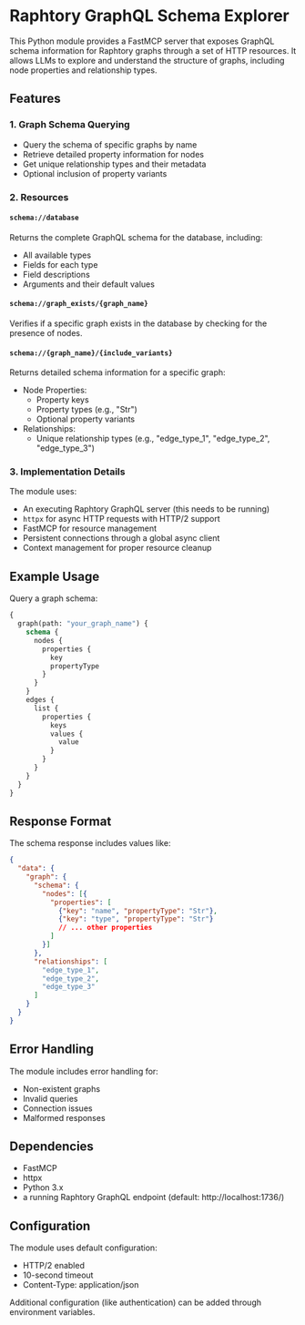 # Raphtory GraphQL Schema Explorer

This Python module provides a FastMCP server that exposes GraphQL schema information for Raphtory graphs through a set of HTTP resources. It allows LLMs to explore and understand the structure of graphs, including node properties and relationship types.

## Features

### 1. Graph Schema Querying
- Query the schema of specific graphs by name
- Retrieve detailed property information for nodes
- Get unique relationship types and their metadata
- Optional inclusion of property variants

### 2. Resources

#### `schema://database`
Returns the complete GraphQL schema for the database, including:
- All available types
- Fields for each type
- Field descriptions
- Arguments and their default values

#### `schema://graph_exists/{graph_name}`
Verifies if a specific graph exists in the database by checking for the presence of nodes.

#### `schema://{graph_name}/{include_variants}`
Returns detailed schema information for a specific graph:
- Node Properties:
  - Property keys
  - Property types (e.g., "Str")
  - Optional property variants
- Relationships:
  - Unique relationship types (e.g., "edge_type_1", "edge_type_2", "edge_type_3")

### 3. Implementation Details

The module uses:
- An executing Raphtory GraphQL server (this needs to be running)
- `httpx` for async HTTP requests with HTTP/2 support
- FastMCP for resource management
- Persistent connections through a global async client
- Context management for proper resource cleanup

## Example Usage

Query a graph schema:
```graphql
{
  graph(path: "your_graph_name") {
    schema {
      nodes {
        properties {
          key
          propertyType
        }
      }
    }
    edges {
      list {
        properties {
          keys
          values {
            value
          }
        }
      }
    }
  }
}
```

## Response Format

The schema response includes values like:

```json
{
  "data": {
    "graph": {
      "schema": {
        "nodes": [{
          "properties": [
            {"key": "name", "propertyType": "Str"},
            {"key": "type", "propertyType": "Str"}
            // ... other properties
          ]
        }]
      },
      "relationships": [
        "edge_type_1",
        "edge_type_2",
        "edge_type_3"
      ]
    }
  }
}
```

## Error Handling

The module includes error handling for:
- Non-existent graphs
- Invalid queries
- Connection issues
- Malformed responses

## Dependencies

- FastMCP
- httpx
- Python 3.x
- a running Raphtory GraphQL endpoint (default: http://localhost:1736/)

## Configuration

The module uses default configuration:
- HTTP/2 enabled
- 10-second timeout
- Content-Type: application/json

Additional configuration (like authentication) can be added through environment variables.